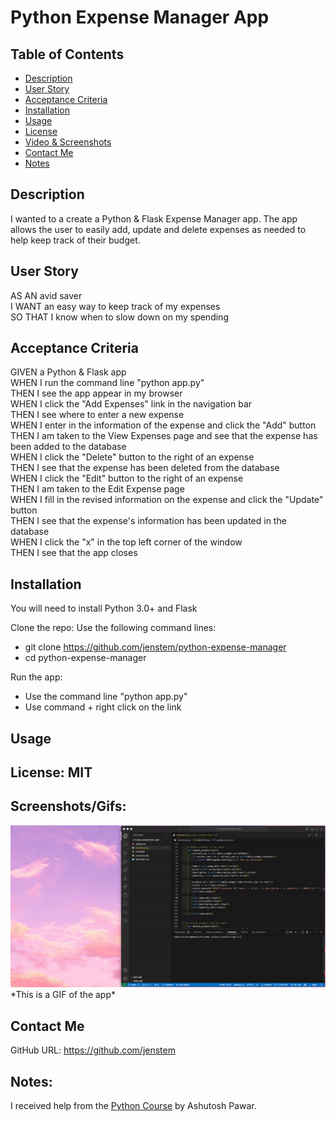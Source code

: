 #  Python Expense Manager App

## Table of Contents
+ [Description](#description)
+ [User Story](#userstory)
+ [Acceptance Criteria](#acceptance)
+ [Installation](#installation)
+ [Usage](#usage)
+ [License](#license)
+ [Video & Screenshots](#screenshots)
+ [Contact Me](#contact)
+ [Notes](#notes)
##

<a id='description'></a>
## Description

I wanted to a create a Python & Flask Expense Manager app.  The app allows the user to easily add, update and delete expenses as needed to help keep track of their budget.
##

<a id='userstory'></a>
## User Story

AS AN avid saver\
I WANT an easy way to keep track of my expenses\
SO THAT I know when to slow down on my spending
##

<a id='acceptance'></a>
## Acceptance Criteria

GIVEN a Python & Flask app\
WHEN I run the command line "python app.py"\
THEN I see the app appear in my browser\
WHEN I click the "Add Expenses" link in the navigation bar\
THEN I see where to enter a new expense\
WHEN I enter in the information of the expense and click the "Add" button\
THEN I am taken to the View Expenses page and see that the expense has been added to the database\
WHEN I click the "Delete" button to the right of an expense\
THEN I see that the expense has been deleted from the database\
WHEN I click the "Edit" button to the right of an expense\
THEN I am taken to the Edit Expense page\
WHEN I fill in the revised information on the expense and click the "Update" button\
THEN I see that the expense's information has been updated in the database\
WHEN I click the "x" in the top left corner of the window\
THEN I see that the app closes
##

<a id='installation'></a>
## Installation
You will need to install Python 3.0+ and Flask

Clone the repo:
Use the following command lines:
- git clone https://github.com/jenstem/python-expense-manager
- cd python-expense-manager

Run the app:
- Use the command line "python app.py"
- Use command + right click on the link
##

<a id='usage'></a>
## Usage

##

<a id='license'></a>
## License:  MIT
##

<a id='screenshots'></a>
## Screenshots/Gifs:

<img src="https://github.com/jenstem/python-inventory-app/blob/main/inventory.gif" width=1000>
*This is a GIF of the app*

<a id='contact'></a>
## Contact Me
GitHub URL:  https://github.com/jenstem

##
<a id='notes'></a>
## Notes:

I received help from the [Python Course](https://www.udemy.com/course/python-masterclass-course) by Ashutosh Pawar.